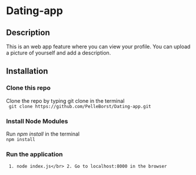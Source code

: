 # Dating-app

## Description
This is an web app feature where you can view your profile. You can upload a picture of yourself and add a description.

## Installation
### Clone this repo
Clone the repo by typing git clone in the terminal</br>
` git clone https://github.com/PelleBorst/Dating-app.git`

### Install Node Modules</br>
Run _npm install_ in the terminal</br>
`npm install`

### Run the application</br>
` 1. node index.js</br>
 2. Go to localhost:8000 in the browser`
